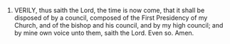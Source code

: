 1. VERILY, thus saith the Lord, the time is now come, that it shall be disposed of by a council, composed of the First Presidency of my Church, and of the bishop and his council, and by my high council; and by mine own voice unto them, saith the Lord. Even so. Amen.

